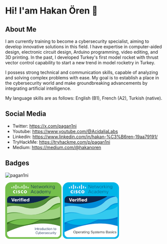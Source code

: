 # Hi! I'am Hakan Ören 👾

## About Me 

I am currently training to become a cybersecurity specialist, aiming to develop innovative solutions in this field. I have expertise in computer-aided design, electronic circuit design, Arduino programming, video editing, and 3D printing. In the past, I developed Turkey's first model rocket with thrust vector control capability to start a new trend in model rocketry in Turkey.

I possess strong technical and communication skills, capable of analyzing and solving complex problems with ease. My goal is to establish a place in the cybersecurity world and make groundbreaking advancements by integrating artificial intelligence.

My language skills are as follows: English (B1), French (A2), Turkish (native).




## Social Media
* Twitter: https://x.com/pagan1ni
* Youtube: https://www.youtube.com/@AcidaliaLabs
* Linkedin: https://www.linkedin.com/in/hakan-%C3%B6ren-19aa79191/
* TryHackMe: https://tryhackme.com/p/pagan1ni
* Medium: https://medium.com/@hakanoren

## Badges
![pagan1ni](https://github.com/user-attachments/assets/1ef05f6a-6336-4829-b08b-0c770be43885)

<img weight=180 height=180 src="introduction-to-cybersecurity.png"> <img weight=180 height=180 src="operating-systems-basics.png">
